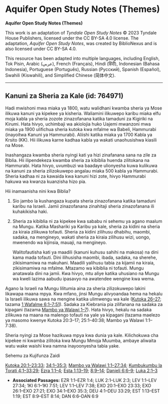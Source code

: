 # Aquifer Open Study Notes (Themes)

**Aquifer Open Study Notes (Themes)**

This work is an adaptation of *Tyndale Open Study Notes* © 2023 Tyndale House Publishers, licensed under the CC BY\-SA 4\.0 license. The adaptation, *Aquifer Open Study Notes*, was created by BiblioNexus and is also licensed under CC BY\-SA 4\.0\.

This resource has been adapted into multiple languages, including English, Tok Pisin, Arabic (عربي), French (Français), Hindi (हिंदी), Indonesian (Bahasa Indonesia), Portuguese (Português), Russian (Русский), Spanish (Español), Swahili (Kiswahili), and Simplified Chinese (简体中文).



--------------------------------

## Kanuni za Sheria za Kale (id: 764971)

Hadi mwishoni mwa miaka ya 1800, watu walidhani kwamba sheria ya Mose ilikuwa kanuni ya kipekee ya kisheria. Waliamini ilikuwepo karibu miaka elfu moja kabla ya sheria zozote zinazofanana katika tamaduni za Kigiriki na Kirumi. Hata hivyo, uchimbaji wa akiolojia huko Uajemi mwanzoni mwa miaka ya 1900 ulifichua sheria kutoka kwa mfalme wa Babeli, Hammurabi (inayoitwa Kanuni ya Hammurabi). Aliishi katika miaka ya 1700 Kabla ya Krsito (KK). Hii ilikuwa karne kadhaa kabla ya wakati unaohusishwa kiasili na Mose.

Inashangaza kwamba sheria nyingi kati ya hizi zinafanana sana na zile za Biblia. Hii ilipendekeza kwamba sheria za kibiblia huenda zilitokana na Hammurabi. Hata hivyo, uvumbuzi wa baadaye ulionyesha kuwa kulikuwa na kanuni za sheria zilizokuwepo angalau miaka 500 kabla ya Hammurabi. Sheria kadhaa ni za kawaida kwa kanuni hizi zote, hivyo Hammurabi hakuwa wa kwanza kuanzisha hizo pia.

Hii inamaanisha nini kwa Biblia?

1. Sio jambo la kushangaza kupata sheria zinazofanana katika tamaduni karibu na Israeli. Jamii zinazofanana zinahitaji sheria zinazofanana ili kuhakikisha haki.
2. Sheria za kibiblia ni za kipekee kwa sababu ni sehemu ya agano maalum na Mungu. Katika Mashariki ya Karibu ya kale, sheria za kidini na sheria za kiraia zilikuwa tofauti. Sheria za kidini zilihusu dhabihu, maombi, sadaka, na mengineyo, wakati sheria za kiraia zilihusu wizi, uongo, mwenendo wa kijinsia, mauaji, na mengineyo.

    Walitofautisha kati ya maadili (kanuni kuhusu sahihi na makosa) na dini kama mada tofauti. Dini ilihusisha maombi, ibada, sadaka, na sherehe, zikisimamiwa na makuhani. Maadili yalihusu tabia za kijamii na kiraia, zikisimamiwa na mfalme. Mtazamo wa kibiblia ni tofauti. Mungu anatawala dini na jamii. Kwa hivyo, mtu aliye katika uhusiano na Mungu wa kweli lazima aabudu ipasavyo na awatendee wengine kwa wema.

Agano la Israeli na Mungu lilitumia aina za sheria zilizokuwepo lakini likawapa maana mpya. Kwa mfano, jinsi Mungu alivyoandaa hema na hekalu la Israeli ilikuwa sawa na mengine katika ulimwengu wa kale ([Kutoka 26–27](https://ref.ly/Exod26:1-Exod27:21); tazama [1 Wafalme 6:1–7:51](https://ref.ly/1Kgs6:1-1Kgs7:51)). Sadaka za Kiebrania pia zilifanana na sadaka za kipagani (tazama [Mambo ya Walawi 1–7](https://ref.ly/Lev1:1-Lev7:38)). Hata hivyo, hekalu na sadaka zilikuwa na maana na malengo tofauti na yale ya kipagani (tazama maelezo ya masomo kwenye Kutoka 20:3–17; 25:1–40:38; Mambo ya Walawi 1:1–7:38).

Sheria nyingi za Mose hazikuwa mpya kwa dunia ya kale. Kilichokuwa cha kipekee ni kwamba zilitoka kwa Mungu Mmoja Muumba, ambaye aliwaita watu wake waishi kwa namna inayoonyesha tabia yake.

Sehemu za Kujifunza Zaidi

[Kutoka 20:1–23:33](https://ref.ly/Exod20:1-Exod23:33); [34:1–35:3](https://ref.ly/Exod34:1-Exod35:3); [Mambo ya Walawi 1:1–27:34](https://ref.ly/Lev1:1-Lev27:34); [Kumbukumbu la Torati 4:1–33:29](https://ref.ly/Deut4:1-Deut33:29); [Ezra 1:1–4](https://ref.ly/Ezra1:1-Ezra1:4); [Esta 1:13–19](https://ref.ly/Esth1:13-Esth1:19); [8:9–14](https://ref.ly/Esth8:9-Esth8:14); [Danieli 6:6–9](https://ref.ly/Dan6:6-Dan6:9); [Luka 2:1–3](https://ref.ly/Luke2:1-Luke2:3)

* **Associated Passages:** EZR 1:1–EZR 1:4; LUK 2:1–LUK 2:3; LEV 1:1–LEV 27:34; 1KI 6:1–1KI 7:51; LEV 1:1–LEV 7:38; EXO 20:1–EXO 23:33; EXO 26:1–EXO 27:21; EXO 34:1–EXO 35:3; DEU 4:1–DEU 33:29; EST 1:13–EST 1:19; EST 8:9–EST 8:14; DAN 6:6–DAN 6:9

